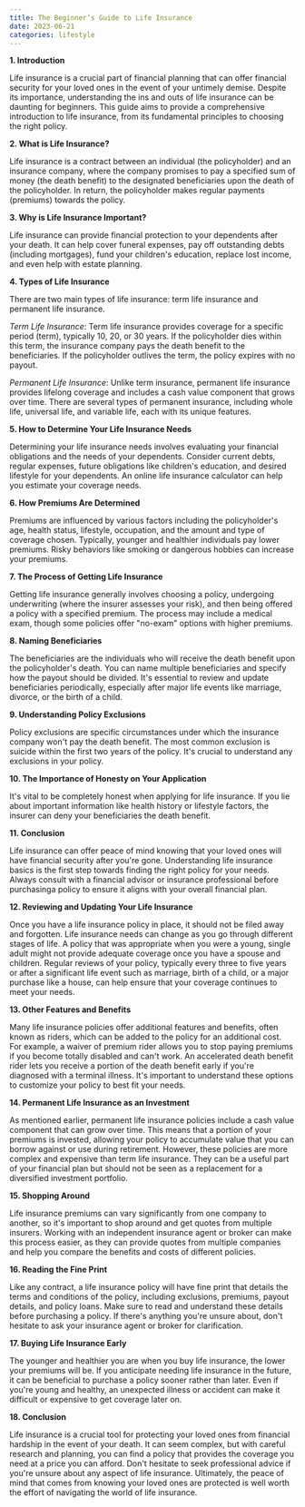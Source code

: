 ```yaml
---
title: The Beginner’s Guide to Life Insurance
date: 2023-06-21
categories: lifestyle
---
```



**1. Introduction**

Life insurance is a crucial part of financial planning that can offer financial security for your loved ones in the event of your untimely demise. Despite its importance, understanding the ins and outs of life insurance can be daunting for beginners. This guide aims to provide a comprehensive introduction to life insurance, from its fundamental principles to choosing the right policy.

**2. What is Life Insurance?**

Life insurance is a contract between an individual (the policyholder) and an insurance company, where the company promises to pay a specified sum of money (the death benefit) to the designated beneficiaries upon the death of the policyholder. In return, the policyholder makes regular payments (premiums) towards the policy.

**3. Why is Life Insurance Important?**

Life insurance can provide financial protection to your dependents after your death. It can help cover funeral expenses, pay off outstanding debts (including mortgages), fund your children's education, replace lost income, and even help with estate planning.

**4. Types of Life Insurance**

There are two main types of life insurance: term life insurance and permanent life insurance.

*Term Life Insurance*: Term life insurance provides coverage for a specific period (term), typically 10, 20, or 30 years. If the policyholder dies within this term, the insurance company pays the death benefit to the beneficiaries. If the policyholder outlives the term, the policy expires with no payout.

*Permanent Life Insurance*: Unlike term insurance, permanent life insurance provides lifelong coverage and includes a cash value component that grows over time. There are several types of permanent insurance, including whole life, universal life, and variable life, each with its unique features.

**5. How to Determine Your Life Insurance Needs**

Determining your life insurance needs involves evaluating your financial obligations and the needs of your dependents. Consider current debts, regular expenses, future obligations like children's education, and desired lifestyle for your dependents. An online life insurance calculator can help you estimate your coverage needs.

**6. How Premiums Are Determined**

Premiums are influenced by various factors including the policyholder's age, health status, lifestyle, occupation, and the amount and type of coverage chosen. Typically, younger and healthier individuals pay lower premiums. Risky behaviors like smoking or dangerous hobbies can increase your premiums.

**7. The Process of Getting Life Insurance**

Getting life insurance generally involves choosing a policy, undergoing underwriting (where the insurer assesses your risk), and then being offered a policy with a specified premium. The process may include a medical exam, though some policies offer "no-exam" options with higher premiums.

**8. Naming Beneficiaries**

The beneficiaries are the individuals who will receive the death benefit upon the policyholder's death. You can name multiple beneficiaries and specify how the payout should be divided. It's essential to review and update beneficiaries periodically, especially after major life events like marriage, divorce, or the birth of a child.

**9. Understanding Policy Exclusions**

Policy exclusions are specific circumstances under which the insurance company won't pay the death benefit. The most common exclusion is suicide within the first two years of the policy. It's crucial to understand any exclusions in your policy.

**10. The Importance of Honesty on Your Application**

It's vital to be completely honest when applying for life insurance. If you lie about important information like health history or lifestyle factors, the insurer can deny your beneficiaries the death benefit.

**11. Conclusion**

Life insurance can offer peace of mind knowing that your loved ones will have financial security after you're gone. Understanding life insurance basics is the first step towards finding the right policy for your needs. Always consult with a financial advisor or insurance professional before purchasinga policy to ensure it aligns with your overall financial plan.

**12. Reviewing and Updating Your Life Insurance**

Once you have a life insurance policy in place, it should not be filed away and forgotten. Life insurance needs can change as you go through different stages of life. A policy that was appropriate when you were a young, single adult might not provide adequate coverage once you have a spouse and children. Regular reviews of your policy, typically every three to five years or after a significant life event such as marriage, birth of a child, or a major purchase like a house, can help ensure that your coverage continues to meet your needs.

**13. Other Features and Benefits**

Many life insurance policies offer additional features and benefits, often known as riders, which can be added to the policy for an additional cost. For example, a waiver of premium rider allows you to stop paying premiums if you become totally disabled and can't work. An accelerated death benefit rider lets you receive a portion of the death benefit early if you're diagnosed with a terminal illness. It's important to understand these options to customize your policy to best fit your needs.

**14. Permanent Life Insurance as an Investment**

As mentioned earlier, permanent life insurance policies include a cash value component that can grow over time. This means that a portion of your premiums is invested, allowing your policy to accumulate value that you can borrow against or use during retirement. However, these policies are more complex and expensive than term life insurance. They can be a useful part of your financial plan but should not be seen as a replacement for a diversified investment portfolio.

**15. Shopping Around**

Life insurance premiums can vary significantly from one company to another, so it's important to shop around and get quotes from multiple insurers. Working with an independent insurance agent or broker can make this process easier, as they can provide quotes from multiple companies and help you compare the benefits and costs of different policies.

**16. Reading the Fine Print**

Like any contract, a life insurance policy will have fine print that details the terms and conditions of the policy, including exclusions, premiums, payout details, and policy loans. Make sure to read and understand these details before purchasing a policy. If there's anything you're unsure about, don't hesitate to ask your insurance agent or broker for clarification.

**17. Buying Life Insurance Early**

The younger and healthier you are when you buy life insurance, the lower your premiums will be. If you anticipate needing life insurance in the future, it can be beneficial to purchase a policy sooner rather than later. Even if you're young and healthy, an unexpected illness or accident can make it difficult or expensive to get coverage later on.

**18. Conclusion**

Life insurance is a crucial tool for protecting your loved ones from financial hardship in the event of your death. It can seem complex, but with careful research and planning, you can find a policy that provides the coverage you need at a price you can afford. Don't hesitate to seek professional advice if you're unsure about any aspect of life insurance. Ultimately, the peace of mind that comes from knowing your loved ones are protected is well worth the effort of navigating the world of life insurance.